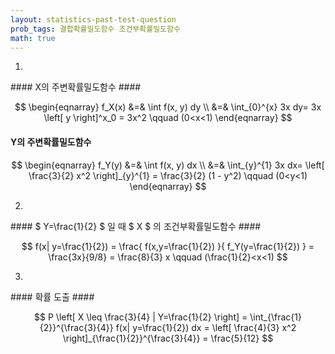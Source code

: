 ```yaml
---
layout: statistics-past-test-question
prob_tags: 결합확률밀도함수 조건부확률밀도함수
math: true
---
```

1)

<div>
#### X의 주변확률밀도함수  ####

$$ \begin{eqnarray}
f_X(x) &=& \int f(x, y) dy \\
&=& \int_{0}^{x} 3x dy= 3x \left[ y \right]^x_0 = 3x^2 \qquad (0<x<1)
\end{eqnarray} $$

#### Y의 주변확률밀도함수  ####

$$ \begin{eqnarray}
f_Y(y) &=& \int f(x, y) dx \\
&=& \int_{y}^{1} 3x dx= \left[ \frac{3}{2} x^2 \right]_{y}^{1} = \frac{3}{2} (1 - y^2) \qquad (0<y<1)
\end{eqnarray} $$

</div>

2)

<div>
#### $ Y=\frac{1}{2} $ 일 때 $ X $ 의 조건부확률밀도함수 ####

$$ f(x|
y=\frac{1}{2}) = \frac{ f(x,y=\frac{1}{2}) }{ f_Y(y=\frac{1}{2}) } = \frac{3x}{9/8} = \frac{8}{3} x \qquad (\frac{1}{2}<x<1) $$

</div>

3)

<div>
#### 확률 도출 ####

$$ P \left[ X \leq \frac{3}{4} |
Y=\frac{1}{2} \right] = \int_{\frac{1}{2}}^{\frac{3}{4}} f(x|
y=\frac{1}{2}) dx = \left[ \frac{4}{3} x^2 \right]_{\frac{1}{2}}^{\frac{3}{4}} = \frac{5}{12} $$

</div>